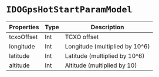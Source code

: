 # `IDOGpsHotStartParamModel`

| Properties | Type | Description                    |
| ---------- | ---- | ------------------------------ |
| tcxoOffset | Int  | TCXO offset                    |
| longitude  | Int  | Longitude (multiplied by 10^6) |
| latitude   | Int  | Latitude (multiplied by 10^6)  |
| altitude   | Int  | Altitude (multiplied by 10)    |

